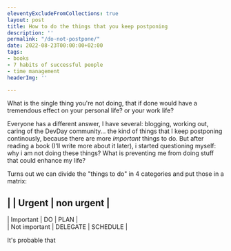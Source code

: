 ```yaml
---
eleventyExcludeFromCollections: true
layout: post
title: How to do the things that you keep postponing
description: ''
permalink: "/do-not-postpone/"
date: 2022-08-23T00:00:00+02:00
tags:
- books
- 7 habits of successful people
- time management
headerImg: ''

---
```

What is the single thing you're not doing, that if done would have a tremendous effect on your personal life? or your work life?

Everyone has a different answer, I have several: blogging, working out, caring of the DevDay community... the kind of things that I keep postponing continously, because there are more _important_ things to do. But after reading a book (I'll write more about it later), i started questioning myself: why i am not doing these things? What is preventing me from doing stuff that could enhance my life?

Turns out we can divide the "things to do" in 4 categories and put those in a matrix:

## |   | Urgent  | non urgent  |

| Important |  DO   |    PLAN    |  
| Not important |  DELEGATE     |   SCHEDULE  |

It's probable that